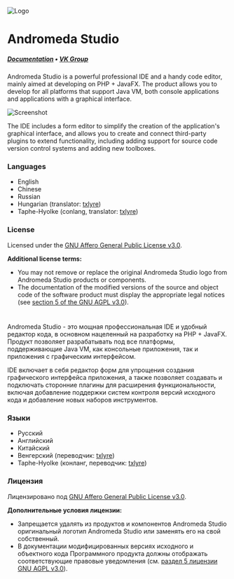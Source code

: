 ![Logo](https://github.com/oneLab-Projects/Andromeda-Studio/blob/dev/logo/background1914x1080.png)
# Andromeda Studio
##### [Documentation](https://onelab.gitbook.io/andromeda-studio) • [VK Group](https://vk.com/onelab)
Andromeda Studio is a powerful professional IDE and a handy code editor, mainly aimed at developing on PHP + JavaFX. The product allows you to develop for all platforms that support Java VM, both console applications and applications with a graphical interface. 

![Screenshot](https://pp.userapi.com/c846122/v846122218/6dde2/bv2gAOtgP-M.jpg)

The IDE includes a form editor to simplify the creation of the application's graphical interface, and allows you to create and connect third-party plugins to extend functionality, including adding support for source code version control systems and adding new toolboxes.

### Languages

- English
- Chinese
- Russian
- Hungarian (translator: [txlyre](https://github.com/txlyre))
- Taphe-Hyolke (conlang, translator: [txlyre](https://github.com/txlyre))

### License
Licensed under the [GNU Affero General Public License v3.0](https://github.com/oneLab-Projects/Andromeda-Studio/blob/dev/LICENSE).

**Additional license terms:**
- You may not remove or replace the original Andromeda Studio logo from Andromeda Studio products or components.
- The documentation of the modified versions of the source and object code of the software product must display the appropriate legal notices (see [section 5 of the GNU AGPL v3.0](https://github.com/oneLab-Projects/Andromeda-Studio/blob/fada0852d0a5c5b19055ac841a226a4251445ebb/LICENSE#L196)).

#

Andromeda Studio - это мощная профессиональная IDE и удобный редактор кода, в основном нацеленный на разработку на PHP + JavaFX. Продукт позволяет разрабатывать под все платформы, поддерживающие Java VM, как консольные приложения, так и приложения с графическим интерфейсом. 

IDE включает в себя редактор форм для упрощения создания графического интерфейса приложения, а также позволяет создавать и подключать сторонние плагины для расширения функциональности, включая добавление поддержки систем контроля версий исходного кода и добавление новых наборов инструментов. 

### Языки

- Русский
- Английский
- Китайский
- Венгерский (переводчик: [txlyre](https://github.com/txlyre))
- Taphe-Hyolke (конланг, переводчик: [txlyre](https://github.com/txlyre))

### Лицензия
Лицензировано под [GNU Affero General Public License v3.0](https://github.com/oneLab-Projects/Andromeda-Studio/blob/dev/LICENSE).

**Дополнительные условия лицензии:**
- Запрещается удалять из продуктов и компонентов Andromeda Studio оригинальный логотип Andromeda Studio или заменять его на свой собственный.
- В документации модифицированных версиях исходного и объектного кода Программного продукта должны отображать соответствующие правовые уведомления (см. [раздел 5 лицензии GNU AGPL v3.0](https://github.com/oneLab-Projects/Andromeda-Studio/blob/fada0852d0a5c5b19055ac841a226a4251445ebb/LICENSE#L196)).
